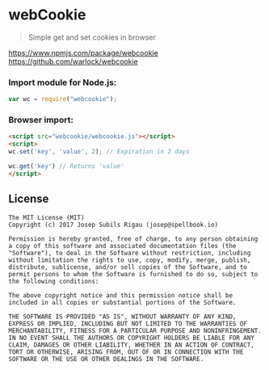 # webCookie
> Simple get and set cookies in browser

https://www.npmjs.com/package/webcookie
https://github.com/warlock/webcookie

### Import module for Node.js:
```javascript
var wc = require("webcookie");
```

### Browser import:
```html
<script src="webcookie/webcookie.js"></script>
<script>
wc.set('key', 'value', 2); // Expiration in 2 days

wc.get('key') // Returns 'value'
</script>
```

## License
```
The MIT License (MIT)
Copyright (c) 2017 Josep Subils Rigau (josep@spellbook.io)

Permission is hereby granted, free of charge, to any person obtaining a copy of this software and associated documentation files (the "Software"), to deal in the Software without restriction, including without limitation the rights to use, copy, modify, merge, publish, distribute, sublicense, and/or sell copies of the Software, and to permit persons to whom the Software is furnished to do so, subject to the following conditions:

The above copyright notice and this permission notice shall be included in all copies or substantial portions of the Software.

THE SOFTWARE IS PROVIDED "AS IS", WITHOUT WARRANTY OF ANY KIND, EXPRESS OR IMPLIED, INCLUDING BUT NOT LIMITED TO THE WARRANTIES OF MERCHANTABILITY, FITNESS FOR A PARTICULAR PURPOSE AND NONINFRINGEMENT. IN NO EVENT SHALL THE AUTHORS OR COPYRIGHT HOLDERS BE LIABLE FOR ANY CLAIM, DAMAGES OR OTHER LIABILITY, WHETHER IN AN ACTION OF CONTRACT, TORT OR OTHERWISE, ARISING FROM, OUT OF OR IN CONNECTION WITH THE SOFTWARE OR THE USE OR OTHER DEALINGS IN THE SOFTWARE.

